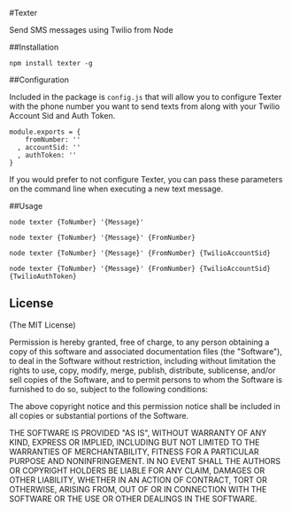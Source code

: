 #Texter

Send SMS messages using Twilio from Node

##Installation

````
npm install texter -g
````

##Configuration

Included in the package is ````config.js```` that will allow you to configure Texter with the phone number you want to send texts from along with your Twilio Account Sid and Auth Token.

````
module.exports = {
    fromNumber: ''
  , accountSid: ''
  , authToken: ''
}
````

If you would prefer to not configure Texter, you can pass these parameters on the command line when executing a new text message.

##Usage

````
node texter {ToNumber} '{Message}'
````

````
node texter {ToNumber} '{Message}' {FromNumber}
````

````
node texter {ToNumber} '{Message}' {FromNumber} {TwilioAccountSid}
````

````
node texter {ToNumber} '{Message}' {FromNumber} {TwilioAccountSid} {TwilioAuthToken}
````

## License

(The MIT License)

Permission is hereby granted, free of charge, to any person obtaining a copy
of this software and associated documentation files (the "Software"), to deal
in the Software without restriction, including without limitation the rights
to use, copy, modify, merge, publish, distribute, sublicense, and/or sell
copies of the Software, and to permit persons to whom the Software is
furnished to do so, subject to the following conditions:

The above copyright notice and this permission notice shall be included in
all copies or substantial portions of the Software.

THE SOFTWARE IS PROVIDED "AS IS", WITHOUT WARRANTY OF ANY KIND, EXPRESS OR
IMPLIED, INCLUDING BUT NOT LIMITED TO THE WARRANTIES OF MERCHANTABILITY,
FITNESS FOR A PARTICULAR PURPOSE AND NONINFRINGEMENT. IN NO EVENT SHALL THE
AUTHORS OR COPYRIGHT HOLDERS BE LIABLE FOR ANY CLAIM, DAMAGES OR OTHER
LIABILITY, WHETHER IN AN ACTION OF CONTRACT, TORT OR OTHERWISE, ARISING FROM,
OUT OF OR IN CONNECTION WITH THE SOFTWARE OR THE USE OR OTHER DEALINGS IN
THE SOFTWARE.
